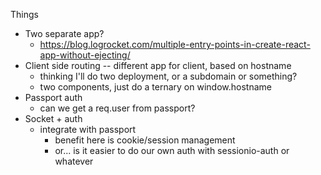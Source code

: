 Things
- Two separate app?
  - https://blog.logrocket.com/multiple-entry-points-in-create-react-app-without-ejecting/
- Client side routing -- different app for client, based on hostname
  - thinking I'll do two deployment, or a subdomain or something?
  - two <Router> components, just do a ternary on window.hostname
- Passport auth
  - can we get a req.user from passport?
- Socket + auth
  - integrate with passport
    - benefit here is cookie/session management
    - or... is it easier to do our own auth with sessionio-auth or whatever


